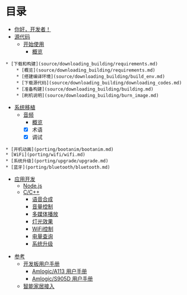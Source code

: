 # 目录

* [你好，开发者！](README.md)
* [源代码](source/getting_started/overview.md)
	* [开始使用](source/getting_started/overview.md)
		* [概览](source/getting_started/overview.md)
<!--		* [品牌使用准则](source/getting_started/brand_guidelines.md) -->
<!-- 		* [许可](source/getting_started/licenses.md) -->
<!--		* [常见问题解答](source/faq.md) -->
	* [下载和构建](source/downloading_building/requirements.md)
		* [概览](source/downloading_building/requirements.md)
		* [搭建编译环境](source/downloading_building/build_env.md)
		* [下载源代码](source/downloading_building/downloading_codes.md)
		* [准备构建](source/downloading_building/building.md)
		* [刷机说明](source/downloading_building/burn_image.md)
<!-- 		* 已知问题 -->
<!--	* [X] 开发 -->
<!--		* [X] 概览 -->
<!--		* [X] 使用repo -->
<!--		* [X] 了解Git -->
<!--	* [X] 做出贡献-->
<!--		* [X] 概览-->
<!--		* [X] 报告错误	-->
<!--	* [X]社区 -->
* [系统移植](porting/overview.md)
	* [音频](porting/audio/overview.md)
		* [概览](porting/audio/overview.md)
		* [X] 术语
		* [X] 调试
<!-- 	* [麦克风](porting/mic/overview.md) -->
	* [开机动画](porting/bootanim/bootanim.md)
	* [WiFi](porting/wifi/wifi.md) 
	* [系统升级](porting/upgrade/upgrade.md) 
	* [蓝牙](porting/bluetooth/bluetooth.md)
<!--	* [X] 相机 -->
<!-- 	* [TBD] 图形 -->
<!--	* [X] 输入-->
<!--		* [X] 概览-->
<!--		* [X] 按键布局文件-->
<!--		* [X] 按键字符映射文件-->
<!--		* [X] 输入设备配置文件-->
<!--		* [X] 迁移指南-->
<!--		* [X] 键盘设备-->
<!--		* [X] 触摸设备-->
<!--		* [X] 诊断-->
<!--		* [X] Getevent-->
<!--		* [X] 验证按键映射-->
<!-- 	* [X] 媒体 -->
<!-- 	* [X] 传感器 -->
<!--	* [X] 存储设备 -->
* [应用开发](development/overview.md)
	* [Node.js](development/tutorial-nodejs.md)
	* [C/C++](development/tutorial-cplusplus.md)
		* [语音合成](development/cplusplus/tts.md)
		* [音量控制](development/cplusplus/volume_ctrl.md)
		* [多媒体播放](development/cplusplus/mediaplayer.md)
		* [灯光效果](development/cplusplus/lumenflinger.md)
		* [WiFi控制](development/cplusplus/wpa_ctrl.md)
		* [电量查询](development/cplusplus/power_ctrl.md)
		* [系统升级](development/cplusplus/upgrade.md)
<!--* [安全性](security/overview.md)-->
<!--	* [概览](security/overview.md)-->
<!--	* [X] 内核安全性-->
<!--	* [X] 应用安全性-->
<!--	* [X] 实现安全性-->
<!--	* [X] 更新和资源-->
<!--	* [X] 致谢-->
<!--	* [X] 应用签名-->
<!--	* [X] 身份验证-->
<!--	* [X] 密钥存储区-->
<!--	* [X] 加密-->
<!--	* [X] SELinux-->
<!--	* [X] 验证启动-->
<!--* [微调](tuning/overview.md)-->
* [参考](reference/overview.md)
	* [开发板用户手册](reference/dev_board/board_list.md)
		* [Amlogic/A113 用户手册](reference/dev_board/amlogic/usermanual_a113.md)
		* [Amlogic/S905D 用户手册](reference/dev_board/amlogic/usermanual_s905d.md)
	* [智能家居接入](https://rokid.github.io/rokid-homebase-docs/)
